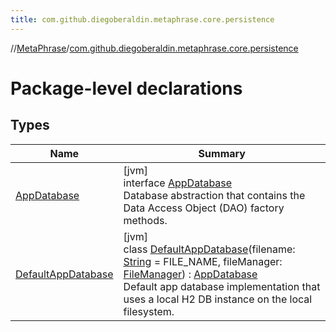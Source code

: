 ```yaml
---
title: com.github.diegoberaldin.metaphrase.core.persistence
---
```

//[MetaPhrase](../../index.html)/[com.github.diegoberaldin.metaphrase.core.persistence](index.html)



# Package-level declarations



## Types


| Name | Summary |
|---|---|
| [AppDatabase](-app-database/index.html) | [jvm]<br>interface [AppDatabase](-app-database/index.html)<br>Database abstraction that contains the Data Access Object (DAO) factory methods. |
| [DefaultAppDatabase](-default-app-database/index.html) | [jvm]<br>class [DefaultAppDatabase](-default-app-database/index.html)(filename: [String](https://kotlinlang.org/api/latest/jvm/stdlib/kotlin/-string/index.html) = FILE_NAME, fileManager: [FileManager](../com.github.diegoberaldin.metaphrase.core.common.files/-file-manager/index.html)) : [AppDatabase](-app-database/index.html)<br>Default app database implementation that uses a local H2 DB instance on the local filesystem. |

